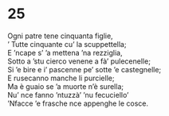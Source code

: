 # 25  
  
Ogni patre tene cinquanta figlie,  
’ Tutte cinquante cu’ la scuppettella;  
E ’ncape s’ ’a mettena ’na rezziglia,  
Sotto a ’stu cierco venene a fà’ pulecenelle;  
Si ’e bire e i’ pascenne pe’ sotte ’e castegnelle;  
E rusecanno manche li purcielle;  
Ma è guaio se ’a muorte n’è surella;  
Nu’ nce fanno ’ntuzzà’ ’nu fecuciello’  
’Nfacce ’e frasche nce appenghe le cosce.
